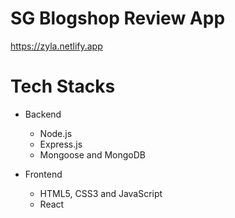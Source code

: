 # SG Blogshop Review App

https://zyla.netlify.app


# Tech Stacks

- Backend
  - Node.js
  - Express.js
  - Mongoose and MongoDB

- Frontend
  - HTML5, CSS3 and JavaScript
  - React


